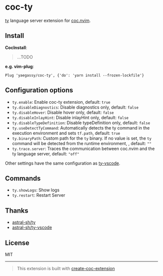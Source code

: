 # coc-ty

[ty](https://github.com/astral-sh/ty) language server extension for [coc.nvim](https://github.com/neoclide/coc.nvim).

## Install

**CocInstall**:

> ...TODO

**e.g. vim-plug**:

```vim
Plug 'yaegassy/coc-ty', {'do': 'yarn install --frozen-lockfile'}
```

## Configuration options

- `ty.enable`: Enable coc-ty extension, default: `true`
- `ty.disableDiagnostics`: Disable diagnostics only, default: `false`
- `ty.disableHover`: Disable hover only, default: `false`
- `ty.disableInlayHint`: Disable inlayHint only, default: `false`
- `ty.disableTypeDefinition`: Disable typeDefinition only, default: `false`
- `ty.useDetectTyCommand`: Automatically detects the ty command in the execution environment and sets `tf.path`, default: `true`
- `ty.binaryPath`: Custom path for the `ty` binary. If no value is set, the `ty` command will be detected from the runtime environment, , default: `""`
- `ty.trace.server`: Traces the communication between coc.nvim and the ty language server, default: `"off"`

Other settings have the same configuration as [ty-vscode](https://github.com/astral-sh/ty-vscode).

## Commands

- `ty.showLogs`: Show logs
- `ty.restart`: Restart Server

## Thanks

- [astral-sh/ty](https://github.com/astral-sh/ty)
- [astral-sh/ty-vscode](https://github.com/astral-sh/ty-vscode)

## License

MIT

---

> This extension is built with [create-coc-extension](https://github.com/fannheyward/create-coc-extension)

